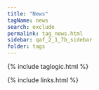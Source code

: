 ```yaml
---
title: "News"
tagName: news
search: exclude
permalink: tag_news.html
sidebar: qaf_2_1_7b_sidebar
folder: tags
---
```

{% include taglogic.html %}

{% include links.html %}
